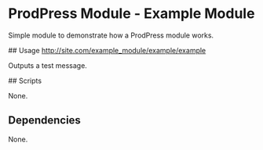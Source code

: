 # ProdPress Module - Example Module
Simple module to demonstrate how a ProdPress module works.

## Usage
http://site.com/example_module/example/example

Outputs a test message.

## Scripts

None.

## Dependencies

None.